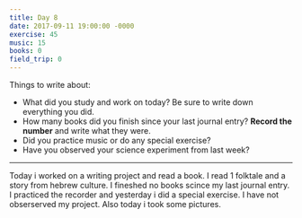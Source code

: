 ```yaml
---
title: Day 8
date: 2017-09-11 19:00:00 -0000
exercise: 45
music: 15
books: 0
field_trip: 0
---
```

Things to write about:

* What did you study and work on today? Be sure to write down everything you did.
* How many books did you finish since your last journal entry? **Record the number** and write what they were.
* Did you practice music or do any special exercise?
* Have you observed your science experiment from last week?

***

Today i worked on a writing project and read a book. I read 1 folktale and a story from hebrew culture. I fineshed no books scince my last journal entry. I practiced the recorder and yesterday i did a special exercise. I have not obserserved my project. Also today i took some pictures.
